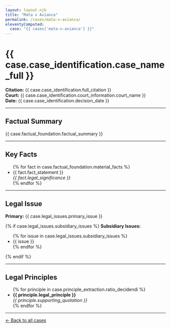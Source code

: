 ```yaml
---
layout: layout.njk
title: "Mata v Avianca"
permalink: /cases/mata-v-avianca/
eleventyComputed:
  case: "{{ cases['mata-v-avianca'] }}"
---
```


# {{ case.case_identification.case_name_full }}

**Citation:** {{ case.case_identification.full_citation }}  
**Court:** {{ case.case_identification.court_information.court_name }}  
**Date:** {{ case.case_identification.decision_date }}

---

## Factual Summary

{{ case.factual_foundation.factual_summary }}

---

## Key Facts

<ul>
{% for fact in case.factual_foundation.material_facts %}
  <li>{{ fact.fact_statement }}<br /><em>{{ fact.legal_significance }}</em></li>
{% endfor %}
</ul>

---

## Legal Issue

**Primary:** {{ case.legal_issues.primary_issue }}

{% if case.legal_issues.subsidiary_issues %}
**Subsidiary Issues:**
<ul>
{% for issue in case.legal_issues.subsidiary_issues %}
  <li>{{ issue }}</li>
{% endfor %}
</ul>
{% endif %}

---

## Legal Principles

<ul>
{% for principle in case.principle_extraction.ratio_decidendi %}
  <li>
    <strong>{{ principle.legal_principle }}</strong><br />
    <em>{{ principle.supporting_quotation }}</em>
  </li>
{% endfor %}
</ul>

---

[← Back to all cases](/cases/)
